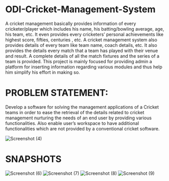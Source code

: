 # ODI-Cricket-Management-System

A cricket management basically provides information of every cricketer/player
which includes his name, his batting/bowling average, age, his team, etc. It
even provides every cricketers’ personal achievements like highest score,
fifties, centuries , etc. A cricket management system also provides details of
every team like team name, coach details, etc.
It also provides the details every match that a team has played with their venue
and result. A complete details of all the match fixtures and the series of a team
is provided.
This project is mainly focused for providing admin a platform for inserting
information regarding various modules and thus help him simplify his effort in
making so.

# PROBLEM STATEMENT:
Develop a software for solving the management applications of a Cricket
teams in order to ease the retrieval of the details related to cricket management
nurturing the needs of an end user by providing various functionalities. Also
enable user’s workspace to have additional functionalities which are not
provided by a conventional cricket software.

![Screenshot (4)](https://user-images.githubusercontent.com/39913867/136707675-df88cc29-6ebd-41dd-93b3-9dfb266f450c.png)

# SNAPSHOTS

![Screenshot (6)](https://user-images.githubusercontent.com/39913867/136707893-3632a9e3-6d4e-4401-95a0-6ffce6c2db13.png)
![Screenshot (7)](https://user-images.githubusercontent.com/39913867/136707895-efe7fcad-9e5d-4c1d-a2bd-19e2354cf12a.png)
![Screenshot (8)](https://user-images.githubusercontent.com/39913867/136707897-d40f7b8b-64ec-43d4-b57e-998e57a4de4e.png)
![Screenshot (9)](https://user-images.githubusercontent.com/39913867/136707892-aa1ad940-600c-4fe9-8c28-da1305019a1a.png)
